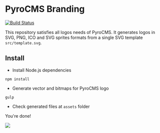 # PyroCMS Branding

[![Build Status](https://travis-ci.org/pyrocms/branding.svg?branch=master)](https://travis-ci.org/pyrocms/branding)

This repository satisfies all logos needs of PyroCMS. It generates logos in SVG, PNG, ICO and SVG sprites formats from a single SVG template `src/template.svg`.

## Install

- Install Node.js dependencies

```
npm install
```

- Generate vector and bitmaps for PyroCMS logo

```
gulp
```

- Check generated files at `assets` folder

You're done!

![](https://raw.githubusercontent.com/pyrocms/branding/master/demo.gif)
